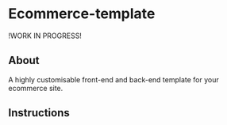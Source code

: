 # Ecommerce-template

!WORK IN PROGRESS!

## About

A highly customisable front-end and back-end template for your ecommerce site.

## Instructions
